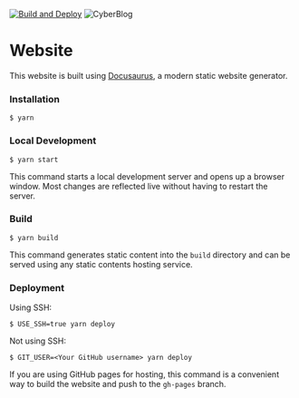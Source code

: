 [![Build and Deploy](https://github.com/trustinveritas/cyber-blog/actions/workflows/deploy.yml/badge.svg)](https://github.com/trustinveritas/cyber-blog/actions/workflows/deploy.yml) ![CyberBlog](https://healthchecks.io/badge/55844ef9-0dcf-4d86-b17b-4a3196/e3OFMlzG-2/CyberBlog.svg)

# Website

This website is built using [Docusaurus](https://docusaurus.io/), a modern static website generator.

### Installation

```
$ yarn
```

### Local Development

```
$ yarn start
```

This command starts a local development server and opens up a browser window. Most changes are reflected live without having to restart the server.

### Build

```
$ yarn build
```

This command generates static content into the `build` directory and can be served using any static contents hosting service.

### Deployment

Using SSH:

```
$ USE_SSH=true yarn deploy
```

Not using SSH:

```
$ GIT_USER=<Your GitHub username> yarn deploy
```

If you are using GitHub pages for hosting, this command is a convenient way to build the website and push to the `gh-pages` branch.
